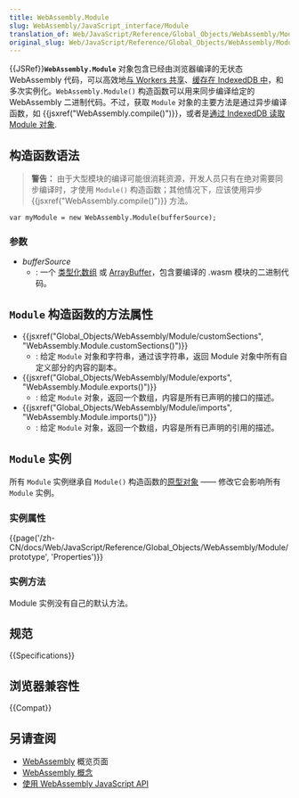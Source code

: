 ```yaml
---
title: WebAssembly.Module
slug: WebAssembly/JavaScript_interface/Module
translation_of: Web/JavaScript/Reference/Global_Objects/WebAssembly/Module
original_slug: Web/JavaScript/Reference/Global_Objects/WebAssembly/Module
---
```

{{JSRef}}**`WebAssembly.Module`** 对象包含已经由浏览器编译的无状态 WebAssembly 代码，可以高效地[与 Workers 共享](https://developer.mozilla.org/en-US/docs/Web/API/Worker/postMessage)、[缓存在 IndexedDB 中](https://developer.mozilla.org/en-US/docs/WebAssembly/Caching_modules)，和多次实例化。`WebAssembly.Module()` 构造函数可以用来同步编译给定的 WebAssembly 二进制代码。不过，获取 `Module` 对象的主要方法是通过异步编译函数，如 {{jsxref("WebAssembly.compile()")}}，或者是[通过 IndexedDB 读取 Module 对象](/en-US/docs/WebAssembly/Caching_modules).

## 构造函数语法

> **警告：** 由于大型模块的编译可能很消耗资源，开发人员只有在绝对需要同步编译时，才使用 `Module()` 构造函数；其他情况下，应该使用异步 {{jsxref("WebAssembly.compile()")}} 方法。

```plain
var myModule = new WebAssembly.Module(bufferSource);
```

### 参数

- _bufferSource_
  - : 一个 [类型化数组](https://developer.mozilla.org/en-US/docs/Web/JavaScript/Typed_arrays) 或 [ArrayBuffer](https://developer.mozilla.org/en-US/docs/Web/JavaScript/Reference/Global_Objects/ArrayBuffer)，包含要编译的 .wasm 模块的二进制代码。

## `Module` 构造函数的方法属性

- {{jsxref("Global_Objects/WebAssembly/Module/customSections", "WebAssembly.Module.customSections()")}}
  - : 给定 `Module` 对象和字符串，通过该字符串，返回 Module 对象中所有自定义部分的内容的副本。
- {{jsxref("Global_Objects/WebAssembly/Module/exports", "WebAssembly.Module.exports()")}}
  - : 给定 `Module` 对象，返回一个数组，内容是所有已声明的接口的描述。
- {{jsxref("Global_Objects/WebAssembly/Module/imports", "WebAssembly.Module.imports()")}}
  - : 给定 `Module` 对象，返回一个数组，内容是所有已声明的引用的描述。

## `Module` 实例

所有 `Module` 实例继承自 `Module()` 构造函数的[原型对象](/en-US/docs/Web/JavaScript/Reference/Global_Objects/WebAssembly/Module/prototype) —— 修改它会影响所有 `Module` 实例。

### 实例属性

{{page('/zh-CN/docs/Web/JavaScript/Reference/Global_Objects/WebAssembly/Module/prototype', 'Properties')}}

### 实例方法

Module 实例没有自己的默认方法。

## 规范

{{Specifications}}

## 浏览器兼容性

{{Compat}}

## 另请查阅

- [WebAssembly](/en-US/docs/WebAssembly) 概览页面
- [WebAssembly 概念](/en-US/docs/WebAssembly/Concepts)
- [使用 WebAssembly JavaScript API](/en-US/docs/WebAssembly/Using_the_JavaScript_API)
